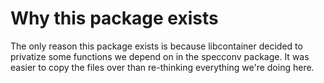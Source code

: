 # Why this package exists

The only reason this package exists is because libcontainer decided to privatize some functions we depend on in the specconv package.
It was easier to copy the files over than re-thinking everything we're doing here.
